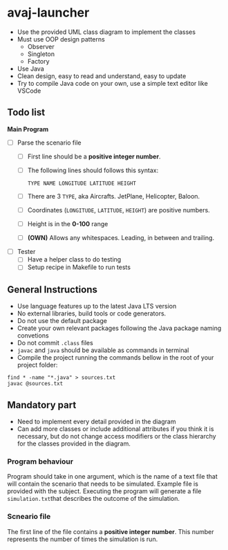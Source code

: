 # avaj-launcher

- Use the provided UML class diagram to implement the classes
- Must use OOP design patterns
    - Observer
    - Singleton
    - Factory
- Use Java
- Clean design, easy to read and understand, easy to update
- Try to compile Java code on your own, use a simple text editor like VSCode

## Todo list

**Main Program**

- [ ] Parse the scenario file
    - [ ] First line should be a **positive integer number**.
    - [ ] The following lines should follows this syntax:
        
        ```text
        TYPE NAME LONGITUDE LATITUDE HEIGHT
        ```

    - [ ] There are 3 `TYPE`, aka Aircrafts. JetPlane, Helicopter, Baloon.
    - [ ] Coordinates (`LONGITUDE`, `LATITUDE`, `HEIGHT`) are positive numbers.
    - [ ] Height is in the **0-100** range
    - [ ] **(OWN)** Allows any whitespaces. Leading, in between and trailing.

- [ ] Tester
    - [ ] Have a helper class to do testing
    - [ ] Setup recipe in Makefile to run tests

## General Instructions

- Use language features up to the latest Java LTS version
- No external libraries, build tools or code generators.
- Do not use the default package
- Create your own relevant packages following the Java package naming convetions
- Do not commit `.class` files
- `javac` and `java` should be available as commands in terminal
- Compile the project running the commands bellow in the root of your project folder:

```shell
find * -name "*.java" > sources.txt
javac @sources.txt
```

## Mandatory part

- Need to implement every detail provided in the diagram
- Can add more classes or include additional attributes if you think it is necessary, but do not change access modifiers or the class hierarchy for the classes provided in the diagram.

### Program behaviour

Program should take in one argument, which is the name of a text file that will contain the scenario that needs to be simulated. Example file is provided with the subject. Executing the program will generate a file `simulation.txt`that describes the outcome of the simulation.

### Scneario file

The first line of the file contains a **positive integer number**. This number represents the number of times the simulation is run.
